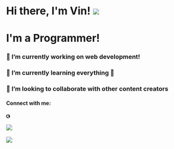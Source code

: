 <h1>Hi there, I'm Vin! <img style="width:5%" src="https://camo.githubusercontent.com/e8e7b06ecf583bc040eb60e44eb5b8e0ecc5421320a92929ce21522dbc34c891/68747470733a2f2f6d656469612e67697068792e636f6d2f6d656469612f6876524a434c467a6361737252346961377a2f67697068792e676966"></h1> 
<h1>I'm a Programmer!</h1>
<h3>🔭 I’m currently working on web development!</h3>
<h3>🌱 I’m currently learning everything 🤣</h3>
<h3>👯 I’m looking to collaborate with other content creators</h3>

<h4>Connect with me:</h4>

<a href="https://beingvin.github.io/iamvin"><img style="width:2%;margin-right:5rem;" src="https://raw.githubusercontent.com/iconic/open-iconic/master/svg/globe.svg"></a>

<a href="https://twitter.com/beingvin"><img style="width:2%;margin-right:5rem;" src="https://camo.githubusercontent.com/395dda360ae28377b7c3247581a88b20573883519c2be833cb64fbb37dcbcc1a/68747470733a2f2f63646e2e6a7364656c6976722e6e65742f6e706d2f73696d706c652d69636f6e734076332f69636f6e732f747769747465722e737667"></a>

<a href="https://www.linkedin.com/in/beingvin"><img style="width:2%" src="https://camo.githubusercontent.com/d659d2bac00c01b42bffbae84bdc121e828b8fecd5b4949ffa2575f5d9e4a371/68747470733a2f2f63646e2e6a7364656c6976722e6e65742f6e706d2f73696d706c652d69636f6e734076332f69636f6e732f6c696e6b6564696e2e737667"></a> 


